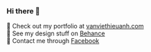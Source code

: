 ### Hi there 👋

🌼 Check out my portfolio at [vanviethieuanh.com](https://vanviethieuanh.com/)<br/>
🎨 See my design stuff on [Behance](https://www.behance.net/vanviethieuanh)<br/>
🤙 Contact me through [Facebook](https://www.facebook.com/vanviethieuanh/)

<!--
**vanviethieuanh/vanviethieuanh** is a ✨ _special_ ✨ repository because its `README.md` (this file) appears on your GitHub profile.

Here are some ideas to get you started:

- 🔭 I’m currently working on ...
- 🌱 I’m currently learning ...
- 👯 I’m looking to collaborate on ...
- 🤔 I’m looking for help with ...
- 💬 Ask me about ...
- 📫 How to reach me: ...
- 😄 Pronouns: ...
- ⚡ Fun fact: ...
-->
